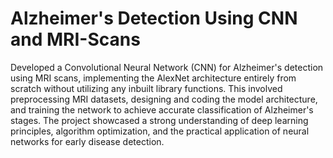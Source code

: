 # Alzheimer's Detection Using CNN and MRI-Scans


Developed a Convolutional Neural Network (CNN) for Alzheimer's detection using MRI scans, implementing the AlexNet architecture entirely from scratch without utilizing any inbuilt library functions. This involved preprocessing MRI datasets, designing and coding the model architecture, and training the network to achieve accurate classification of Alzheimer's stages. The project showcased a strong understanding of deep learning principles, algorithm optimization, and the practical application of neural networks for early disease detection.

